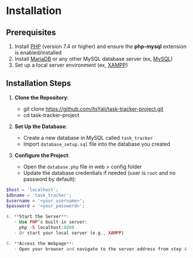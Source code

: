 # Installation

## Prerequisites
1. Install [PHP](https://www.php.net/downloads) (version 7.4 or higher) and ensure the **php-mysql** extension is enabled/installed
2. Install [MariaDB](https://mariadb.org/download/) or any other MySQL database server (ex, [MySQL](https://dev.mysql.com/downloads/))
3. Set up a local server environment (ex, [XAMPP](https://www.apachefriends.org/))

## Installation Steps
1. **Clone the Repository**:
   - git clone https://github.com/itsYali/task-tracker-project.git
   - cd task-tracker-project

2. **Set Up the Database**:
   - Create a new database in MySQL called `task_tracker`
   - Import `database_setup.sql` file into the database you created

3. **Configure the Project**:
   - Open the `database.php` file in web > config folder
   - Update the database credentials if needed (user is `root` and no password by default):
```php
$host = 'localhost';
$dbname = 'task_tracker';
$username = '<your_username>';
$password = '<your_password>';

4. **Start the Server**:
   - Use PHP’s built-in server:
     php -S localhost:8000
   - Or start your local server (e.g., XAMPP)

5. **Access the Webpage**:
   - Open your browser and navigate to the server address from step 4
